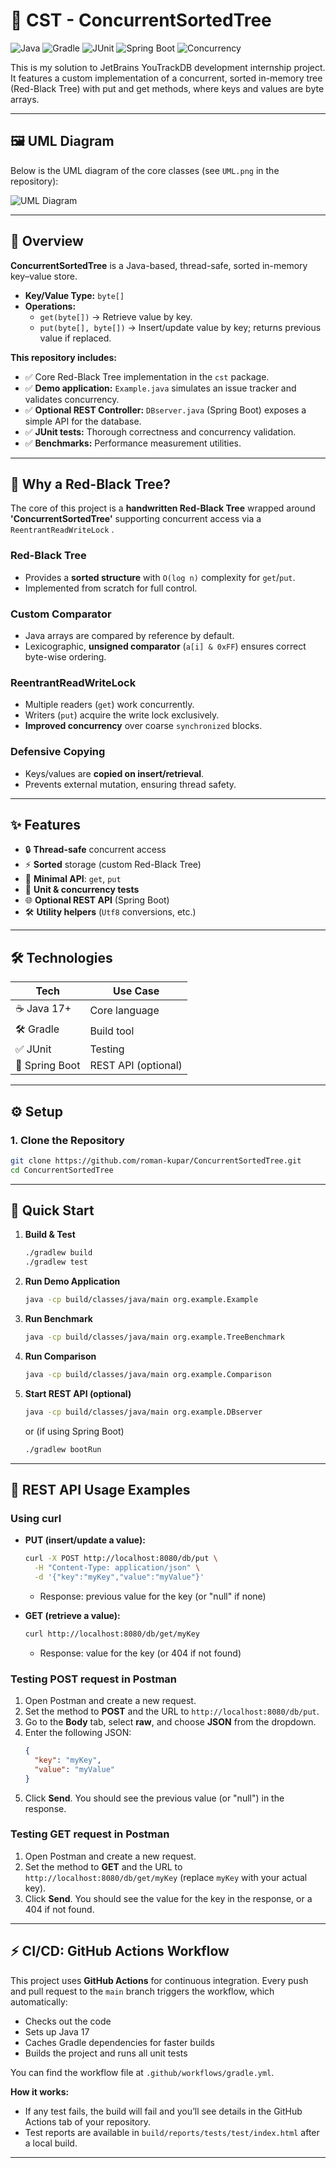 # 🌳 CST - ConcurrentSortedTree

![Java](https://img.shields.io/badge/Java-17-blue?logo=java)
![Gradle](https://img.shields.io/badge/Gradle-Build-green?logo=gradle) 
![JUnit](https://img.shields.io/badge/Tests-JUnit5-yellow?logo=JUnit5)
![Spring Boot](https://img.shields.io/badge/Spring_Boot-Optional_API-brightgreen?logo=springboot)
![Concurrency](https://img.shields.io/badge/Thread_Safe-ReentrantReadWriteLock-critical?logo=datadog)

This is my solution to JetBrains YouTrackDB development internship project. It features a custom implementation of a concurrent, sorted in-memory tree (Red-Black Tree) with put and get methods, where keys and values are byte arrays.

---

## 🖼 UML Diagram

Below is the UML diagram of the core classes (see `UML.png` in the repository):

![UML Diagram](UML.png)

---

## 📖 Overview

**ConcurrentSortedTree** is a Java-based, thread-safe, sorted in-memory key–value store.

- **Key/Value Type:** `byte[]`
- **Operations:**
  - `get(byte[])` → Retrieve value by key.
  - `put(byte[], byte[])` → Insert/update value by key; returns previous value if replaced.

**This repository includes:**

- ✅ Core Red-Black Tree implementation in the `cst` package.
- ✅ **Demo application:** `Example.java` simulates an issue tracker and validates concurrency.
- ✅ **Optional REST Controller:** `DBserver.java` (Spring Boot) exposes a simple API for the database.
- ✅ **JUnit tests:** Thorough correctness and concurrency validation.
- ✅ **Benchmarks:** Performance measurement utilities.

---

## 🧩 Why a Red-Black Tree?

The core of this project is a **handwritten Red-Black Tree** wrapped around **'ConcurrentSortedTree'** supporting concurrent access via a `ReentrantReadWriteLock` .

### Red-Black Tree
- Provides a **sorted structure** with `O(log n)` complexity for `get`/`put`.
- Implemented from scratch for full control.

### Custom Comparator
- Java arrays are compared by reference by default.
- Lexicographic, **unsigned comparator** (`a[i] & 0xFF`) ensures correct byte-wise ordering.

### ReentrantReadWriteLock
- Multiple readers (`get`) work concurrently.
- Writers (`put`) acquire the write lock exclusively.
- **Improved concurrency** over coarse `synchronized` blocks.

### Defensive Copying
- Keys/values are **copied on insert/retrieval**.
- Prevents external mutation, ensuring thread safety.

---

## ✨ Features

- 🔒 **Thread-safe** concurrent access
- ⚡ **Sorted** storage (custom Red-Black Tree)
- 🎯 **Minimal API**: `get`, `put`
- 🧪 **Unit & concurrency tests**
- 🌐 **Optional REST API** (Spring Boot)
- 🛠 **Utility helpers** (`Utf8` conversions, etc.)

---

## 🛠 Technologies

| Tech         | Use Case         |
|--------------|------------------|
| ☕ Java 17+    | Core language    |
| 🛠 Gradle     | Build tool       |
| ✅ JUnit      | Testing          |
| 🚀 Spring Boot| REST API (optional) |

---

## ⚙️ Setup

### 1. Clone the Repository

```sh
git clone https://github.com/roman-kupar/ConcurrentSortedTree.git
cd ConcurrentSortedTree
```

---

## 🚀 Quick Start

1. **Build & Test**
   ```sh
   ./gradlew build
   ./gradlew test
   ```

2. **Run Demo Application**
   ```sh
   java -cp build/classes/java/main org.example.Example
   ```

3. **Run Benchmark**
   ```sh
   java -cp build/classes/java/main org.example.TreeBenchmark
   ```

4. **Run Comparison**
   ```sh
   java -cp build/classes/java/main org.example.Comparison
   ```

5. **Start REST API (optional)**
   ```sh
   java -cp build/classes/java/main org.example.DBserver
   ```
   or (if using Spring Boot)
   ```sh
   ./gradlew bootRun
   ```

---

## 📡 REST API Usage Examples

### Using curl

- **PUT (insert/update a value):**
  ```sh
  curl -X POST http://localhost:8080/db/put \
    -H "Content-Type: application/json" \
    -d '{"key":"myKey","value":"myValue"}'
  ```
  - Response: previous value for the key (or "null" if none)

- **GET (retrieve a value):**
  ```sh
  curl http://localhost:8080/db/get/myKey
  ```
  - Response: value for the key (or 404 if not found)

### Testing POST request in Postman
1. Open Postman and create a new request.
2. Set the method to **POST** and the URL to `http://localhost:8080/db/put`.
3. Go to the **Body** tab, select **raw**, and choose **JSON** from the dropdown.
4. Enter the following JSON:
   ```json
   {
     "key": "myKey",
     "value": "myValue"
   }
   ```
5. Click **Send**. You should see the previous value (or "null") in the response.

### Testing GET request in Postman
1. Open Postman and create a new request.
2. Set the method to **GET** and the URL to `http://localhost:8080/db/get/myKey` (replace `myKey` with your actual key).
3. Click **Send**. You should see the value for the key in the response, or a 404 if not found.

---

## ⚡ CI/CD: GitHub Actions Workflow

This project uses **GitHub Actions** for continuous integration. Every push and pull request to the `main` branch triggers the workflow, which automatically:

- Checks out the code
- Sets up Java 17
- Caches Gradle dependencies for faster builds
- Builds the project and runs all unit tests

You can find the workflow file at `.github/workflows/gradle.yml`.

**How it works:**
- If any test fails, the build will fail and you’ll see details in the GitHub Actions tab of your repository.
- Test reports are available in `build/reports/tests/test/index.html` after a local build.

---

